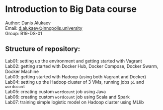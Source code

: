 # Introduction to Big Data course
Author: Danis Alukaev \
Email: d.alukaev@innopolis.university \
Group: B19-DS-01 

## Structure of repository:

Lab01: setting up the environment and getting started with Vagrant \
Lab02: getting started with Docker Hub, Docker Compose, Docker Swarm, Docker Machine \
Lab03: getting started with Hadoop (using both Vagrant and Docker) \
Lab04: setting up the Hadoop cluster of 3 VMs, running jobs `pi` and `wordcount` \
Lab05: creating custom `wordcount` job using Java \
Lab06: creating custom `wordcount` job using Scala and Spark \
Lab07: training simple logistic model on Hadoop cluster using MLlib
